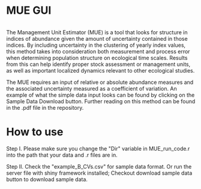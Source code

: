 # MUE GUI
######
<p>
The Management Unit Estimator (MUE) is a tool that looks for structure in indices of abundance given the amount of uncertainty contained in those indices. By including uncertainty in the clustering of yearly index values, this method takes into consideration both measurement and process error when determining population structure on ecological time scales. Results from this can help identify proper stock assessment or management units, as well as important localized dynamics relevant to other ecological studies.
</p>
<p>
The MUE requires an input of relative or absolute abundance measures and the associated uncertainty measured as a coefficient of variation. An example of what the simple data input looks can be found by clicking on the Sample Data Download button. Further reading on this method can be found in the .pdf file in the repository.
</p>

# How to use
<p>
Step I. Please make sure you change the "Dir" variable in MUE_run_code.r into the path that your data and .r files are in. 
</p>
<p>
Step II. Check the "example_B_CVs.csv" for sample data format. Or run the server file with shiny framework installed; Checkout download sample data button to download sample data.
</p>
